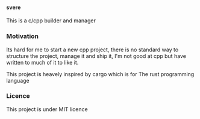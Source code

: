 #### svere

This is a c/cpp builder and manager


### Motivation

Its hard for me to start a new cpp project, there is no standard way to structure the project, manage it and ship it, I'm not good at cpp but have written to much of it to like it.


This project is heavely inspired by cargo which is for The rust programming language


### Licence


This project is under MIT licence



